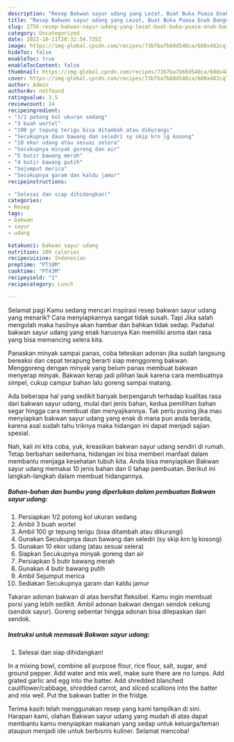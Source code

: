 ```yaml
---
description: "Resep Bakwan sayur udang yang Lezat, Buat Buka Puasa Enak Banget"
title: "Resep Bakwan sayur udang yang Lezat, Buat Buka Puasa Enak Banget"
slug: 2756-resep-bakwan-sayur-udang-yang-lezat-buat-buka-puasa-enak-banget
category: Uncategorized
date: 2022-10-11T20:32:54.735Z
image: https://img-global.cpcdn.com/recipes/73b7ba7b68d548ca/680x482cq70/bakwan-sayur-udang-foto-resep-utama.jpg
hideToc: false
enableToc: true
enableTocContent: false
thumbnail: https://img-global.cpcdn.com/recipes/73b7ba7b68d548ca/680x482cq70/bakwan-sayur-udang-foto-resep-utama.jpg
cover: https://img-global.cpcdn.com/recipes/73b7ba7b68d548ca/680x482cq70/bakwan-sayur-udang-foto-resep-utama.jpg
author: Admin
authorAv: notfound
ratingvalue: 3.5
reviewcount: 14
recipeingredient:
- "1/2 potong kol ukuran sedang"
- "3 buah wortel"
- "100 gr tepung terigu bisa ditambah atau dikurangi"
- "Secukupnya daun bawang dan seledri sy skip krn lg kosong"
- "10 ekor udang atau sesuai selera"
- "Secukupnya minyak goreng dan air"
- "5 butir bawang merah"
- "4 butir bawang putih"
- "Sejumput merica"
- "Secukupnya garam dan kaldu jamur"
recipeinstructions:

- "Selesai dan siap dihidangkan!"
categories:
- Resep
tags:
- bakwan
- sayur
- udang

katakunci: bakwan sayur udang 
nutrition: 109 calories
recipecuisine: Indonesian
preptime: "PT18M"
cooktime: "PT43M"
recipeyield: "1"
recipecategory: Lunch

---
```



Selamat pagi Kamu sedang mencari inspirasi resep bakwan sayur udang yang menarik? Cara menyiapkannya sangat tidak susah. Tapi Jika salah mengolah maka hasilnya akan hambar dan bahkan tidak sedap. Padahal bakwan sayur udang yang enak harusnya Kan memiliki aroma dan rasa yang bisa memancing selera kita.


Panaskan minyak sampai panas, coba teteskan adonan jika sudah langsung bereaksi dan cepat terapung berarti siap menggoreng bakwan. Menggoreng dengan minyak yang belum panas membuat bakwan menyerap minyak. Bakwan kerap jadi pilihan lauk karena cara membuatnya simpel, cukup campur bahan lalu goreng sampai matang.

Ada beberapa hal yang sedikit banyak berpengaruh terhadap kualitas rasa dari bakwan sayur udang, mulai dari jenis bahan, kedua pemilihan bahan segar hingga cara membuat dan menyajikannya. Tak perlu pusing jika mau menyiapkan bakwan sayur udang yang enak di mana pun anda berada, karena asal sudah tahu triknya maka hidangan ini dapat menjadi sajian spesial.


Nah, kali ini kita coba, yuk, kreasikan bakwan sayur udang sendiri di rumah. Tetap berbahan sederhana, hidangan ini bisa memberi manfaat dalam membantu menjaga kesehatan tubuh kita. Anda bisa menyiapkan Bakwan sayur udang memakai 10 jenis bahan dan 0 tahap pembuatan. Berikut ini langkah-langkah dalam membuat hidangannya.

<!--inarticleads1-->

##### Bahan-bahan dan bumbu yang diperlukan dalam pembuatan Bakwan sayur udang:

1. Persiapkan 1/2 potong kol ukuran sedang
1. Ambil 3 buah wortel
1. Ambil 100 gr tepung terigu (bisa ditambah atau dikurangi)
1. Gunakan Secukupnya daun bawang dan seledri (sy skip krn lg kosong)
1. Gunakan 10 ekor udang (atau sesuai selera)
1. Siapkan Secukupnya minyak goreng dan air
1. Persiapkan 5 butir bawang merah
1. Gunakan 4 butir bawang putih
1. Ambil Sejumput merica
1. Sediakan Secukupnya garam dan kaldu jamur


Takaran adonan bakwan di atas bersifat fleksibel. Kamu ingin membuat porsi yang lebih sedikit. Ambil adonan bakwan dengan sendok cekung (sendok sayur). Goreng sebentar hingga adonan bisa dilepaskan dari sendok. 

<!--inarticleads2-->

##### Instruksi untuk memasak Bakwan sayur udang:


1. Selesai dan siap dihidangkan!

In a mixing bowl, combine all purpose flour, rice flour, salt, sugar, and ground pepper. Add water and mix well, make sure there are no lumps. Add grated garlic and egg into the batter. Add shredded blanched cauliflower/cabbage, shredded carrot, and sliced scallions into the batter and mix well. Put the bakwan batter in the fridge. 

Terima kasih telah menggunakan resep yang kami tampilkan di sini. Harapan kami, olahan Bakwan sayur udang yang mudah di atas dapat membantu kamu menyiapkan makanan yang sedap untuk keluarga/teman ataupun menjadi ide untuk berbisnis kuliner. Selamat mencoba!
